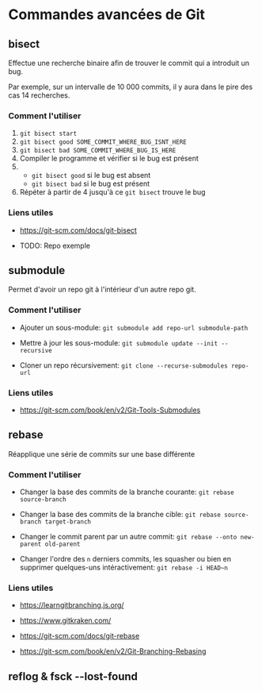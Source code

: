 # Commandes avancées de Git

## bisect

Effectue une recherche binaire afin de trouver le commit qui a introduit un bug.

Par exemple, sur un intervalle de 10 000 commits, il y aura dans le pire des cas 14 recherches.

### Comment l'utiliser

1. `git bisect start`
2. `git bisect good SOME_COMMIT_WHERE_BUG_ISNT_HERE`
3. `git bisect bad SOME_COMMIT_WHERE_BUG_IS_HERE`
4. Compiler le programme et vérifier si le bug est présent
5. - `git bisect good` si le bug est absent
    - `git bisect bad` si le bug est présent
6. Répéter à partir de 4 jusqu'à ce `git bisect` trouve le bug

### Liens utiles

- <https://git-scm.com/docs/git-bisect>

- TODO: Repo exemple

## submodule

Permet d'avoir un repo git à l'intérieur d'un autre repo git.

### Comment l'utiliser

- Ajouter un sous-module: `git submodule add repo-url submodule-path`

- Mettre à jour les sous-module: `git submodule update --init --recursive`

- Cloner un repo récursivement: `git clone --recurse-submodules repo-url`

### Liens utiles

- <https://git-scm.com/book/en/v2/Git-Tools-Submodules>

## rebase

Réapplique une série de commits sur une base différente

### Comment l'utiliser

- Changer la base des commits de la branche courante: `git rebase source-branch`

- Changer la base des commits de la branche cible: `git rebase source-branch target-branch`

- Changer le commit parent par un autre commit: `git rebase --onto new-parent old-parent`

- Changer l'ordre des `n` derniers commits, les squasher ou bien en supprimer quelques-uns intéractivement: `git rebase -i HEAD~n`

### Liens utiles

- <https://learngitbranching.js.org/>

- <https://www.gitkraken.com/>

- <https://git-scm.com/docs/git-rebase>

- <https://git-scm.com/book/en/v2/Git-Branching-Rebasing>

## reflog & fsck --lost-found
